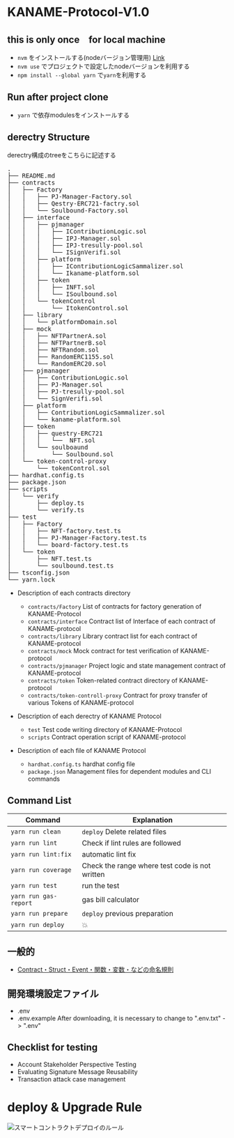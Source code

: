 # KANAME-Protocol-V1.0

## this is only once　for local machine
- `nvm` をインストールする(nodeバージョン管理用) [Link](https://github.com/nvm-sh/nvm)
- `nvm use` でプロジェクトで設定したnodeバージョンを利用する
- `npm install --global yarn` で`yarn`を利用する

## Run after project clone
- `yarn` で依存modulesをインストールする

## derectry Structure
derectry構成のtreeをこちらに記述する
<pre>
.
├── README.md
├── contracts
│   ├── Factory
│   │   ├── PJ-Manager-Factory.sol
│   │   ├── Qestry-ERC721-factry.sol
│   │   └── Soulbound-Factory.sol
│   ├── interface
│   │   ├── pjmanager
│   │   │   ├── IContributionLogic.sol
│   │   │   ├── IPJ-Manager.sol
│   │   │   ├── IPJ-tresully-pool.sol
│   │   │   └── ISignVerifi.sol
│   │   ├── platform
│   │   │   ├── IContributionLogicSammalizer.sol
│   │   │   └── Ikaname-platform.sol
│   │   ├── token
│   │   │   ├── INFT.sol
│   │   │   └── ISoulbound.sol
│   │   └── tokenControl
│   │       └── ItokenControl.sol
│   ├── library
│   │   └── platformDomain.sol
│   ├── mock
│   │   ├── NFTPartnerA.sol
│   │   ├── NFTPartnerB.sol
│   │   ├── NFTRandom.sol
│   │   ├── RandomERC1155.sol
│   │   └── RandomERC20.sol
│   ├── pjmanager
│   │   ├── ContributionLogic.sol
│   │   ├── PJ-Manager.sol
│   │   ├── PJ-tresully-pool.sol
│   │   └── SignVerifi.sol
│   ├── platform
│   │   ├── ContributionLogicSammalizer.sol
│   │   └── kaname-platform.sol
│   ├── token
│   │   ├── questry-ERC721
│   │   │   └──  NFT.sol
│   │   └── soulboaund
│   │       └── Soulbound.sol
│   └── token-control-proxy
│       └── tokenControl.sol
├── hardhat.config.ts
├── package.json
├── scripts
│   └── verify
│       ├── deploy.ts
│       └── verify.ts
├── test
│   ├── Factory
│   │   ├── NFT-factory.test.ts
│   │   ├── PJ-Manager-Factory.test.ts
│   │   └── board-factory.test.ts
│   └── token
│       ├── NFT.test.ts
│       └── soulbound.test.ts
├── tsconfig.json
└── yarn.lock
</pre>

- Description of each contracts directory
   + `contracts/Factory`   List of contracts for factory generation of KANAME-Protocol
   + `contracts/interface` Contract list of Interface of each contract of KANAME-protocol
   + `contracts/library`   Library contract list for each contract of KANAME-protocol
   + `contracts/mock`      Mock contract for test verification of KANAME-protocol 
   + `contracts/pjmanager` Project logic and state management contract of KANAME-protocol 
   + `contracts/token`     Token-related contract directory of KANAME-protocol
   + `contracts/token-controll-proxy` Contract for proxy transfer of various Tokens of KANAME-protocol

- Description of each derectry of KANAME Protocol
   + `test`    Test code writing directory of KANAME-Protocol
   + `scripts` Contract operation script of KANAME-protocol

- Description of each file of KANAME Protocol
   + `hardhat.config.ts`  hardhat config file
   + `package.json`       Management files for dependent modules and CLI commands    



## Command List
|Command|Explanation|
|-|-|
|`yarn run clean`|`deploy` Delete related files|
|`yarn run lint`|Check if lint rules are followed|
|`yarn run lint:fix`|automatic lint fix|
|`yarn run coverage`|Check the range where test code is not written|
|`yarn run test`|run the test|
|`yarn run gas-report`|gas bill calculator|
|`yarn run prepare`|`deploy` previous preparation|
|`yarn run deploy`|:boom:|

## 一般的
- [Contract・Struct・Event・関数・変数・などの命名規則](https://github.com/0xcert/solidity-style-guide)

## 開発環境設定ファイル
- .env
- .env.example
After downloading, it is necessary to change to ".env.txt" -> ".env"

## Checklist for testing
-  Account Stakeholder Perspective Testing
-  Evaluating Signature Message Reusability
-  Transaction attack case management

# deploy & Upgrade Rule

![スマートコントラクトデプロイのルール](https://github.com/QuestryInc/KANAME-Protocol-V1.0/blob/fix-readme-dev/image/Contract-development-covernance.png "")
